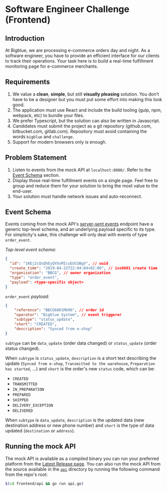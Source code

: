 # **Software Engineer Challenge (Frontend)**

## **Introduction**

At Bigblue, we are processing e-commerce orders day and night. As a software engineer, you have to provide an efficient interface for our clients to track their operations. Your task here is to build a real-time fulfillment monitoring page for e-commerce merchants.

## **Requirements**

1. We value a **clean**, **simple**, but still **visually pleasing** solution. You don’t have to be a designer but you must put some effort into making this look good.
2. The application must use React and include the build tooling (gulp, npm, webpack, etc) to bundle your files.
3. We prefer Typescript, but the solution can also be written in Javascript.
4. Candidates must submit the project as a git repository (github.com, bitbucket.com, gitlab.com). Repository must avoid containing the words `bigblue` and `challenge`.
5. Support for modern browsers only is enough.

## **Problem Statement**

1. Listen to events from the mock API at `localhost:8080/`. Refer to the [Event Schema](#event-schema) section.
2. Display those real-time fulfillment events on a single page. Feel free to group and reduce them for your solution to bring the most value to the end-user.
3. Your solution must handle network issues and auto-reconnect.

## **Event Schema**

Events coming from the mock API's [server-sent events](https://en.wikipedia.org/wiki/Server-sent_events) endpoint have a generic top-level schema, and an underlying payload specific to its type. For simplicity's sake, this challenge will only deal with events of type `order_event`.

_Top-level event schema:_

```json
{
  "id": "1KEj2cQsQhEyQYUvMIcuEUCUBgV", // uuid
  "create_time": "2019-04-22T22:04:04+02:00", // iso8601 create time
  "organization": "BBCG", // owner organization
  "type": "order_event",
  "payload": <type-specific object>
}
```

_`order_event` payload:_

```json
{
    "reference": "BBCG6801MU96", // order id
    "operator": "Bigblue System", // event triggerer
    "subtype": "status_update",
    "short": "CREATED",
    "description": "Synced from e-shop"
}
```

`subtype` can be `data_update` (order data changed) or `status_update` (order status changed).

When `subtype` is `status_update`, `description` is a short text describing the update (`Synced from e-shop`, `Transmitted to the warehouse`, `Preparation has started`, ...) and `short` is the order's new `status` code, which can be:
-   `CREATED`
-   `TRANSMITTED`
-   `IN_PREPARATION`
-   `PREPARED`
-   `SHIPPED`
-   `DELIVERY_EXCEPTION`
-   `DELIVERED`

When `subtype` is `data_update`, `description` is the updated data (new destination address or new phone number) and `short` is the type of data updated (`destination` or `address`).

## **Running the mock API**

The mock API is available as a compiled binary you can run your preferred platform from the [Latest Release page](/../../releases/latest). You can also run the mock API from the source available in the [`api`](/api) directory by running the following command from the repo's root:

```sh
$(cd frontend/api && go run api.go)
```

